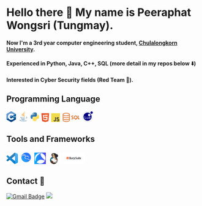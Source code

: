 # Hello there 👋 My name is Peeraphat Wongsri (Tungmay).
#### Now I'm a 3rd year computer engineering student, <a href="https://www.chula.ac.th/en/" target="_blank" >Chulalongkorn University</a>.
#### Experienced in Python, Java, C++, SQL (more detail in my repos below ⬇️)
#### Interested in Cyber Security fields (Red Team 🔴).
## Programming Language
<img src='images/c%2B%2B.png' width='25'>  <img src='images/java.png' width='30'> <img src='images/python.png' width='23'> <img src='images/html.png' width='23'> <img src='images/js.png' width='23'> 
<img src='images/sql.png' width='50'> <img src='images/lua.png' width='28'> 
## Tools and Frameworks
<img src='images/Visual_Studio_Code.png' width='30'>  <img src='images/Kali.png' width='35'> <img src='images/Wire_Shark.png' width='30'>  <img src='images/ida.jpg' width='35'> 
<img src='images/Burp.png' width='60'>  
## Contact 📱
[![Gmail Badge](https://img.shields.io/badge/Gmail-D14836?style=for-the-badge&logo=gmail&logoColor=white)](mailto:peeraphat.wongsri.official@gmail.com)
<a href="https://www.linkedin.com/in/peeraphat-wongsri-4b34a3296/">
  <img src="https://img.shields.io/badge/linkedin-%230077B5.svg?style=for-the-badge&logo=linkedin&logoColor=white">
</a>



<!--
**bananagrill/bananagrill** is a ✨ _special_ ✨ repository because its `README.md` (this file) appears on your GitHub profile.

Here are some ideas to get you started:

- 🔭 I’m currently working on ...
- 🌱 I’m currently learning ...
- 👯 I’m looking to collaborate on ...
- 🤔 I’m looking for help with ...
- 💬 Ask me about ...
- 📫 How to reach me: ...
- 😄 Pronouns: ...
- ⚡ Fun fact: ...
-->
